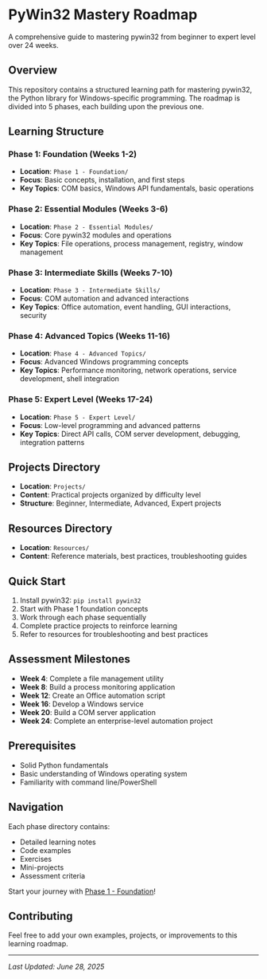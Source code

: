 # PyWin32 Mastery Roadmap

A comprehensive guide to mastering pywin32 from beginner to expert level over 24 weeks.

## Overview

This repository contains a structured learning path for mastering pywin32, the Python library for Windows-specific programming. The roadmap is divided into 5 phases, each building upon the previous one.

## Learning Structure

### Phase 1: Foundation (Weeks 1-2)
- **Location**: `Phase 1 - Foundation/`
- **Focus**: Basic concepts, installation, and first steps
- **Key Topics**: COM basics, Windows API fundamentals, basic operations

### Phase 2: Essential Modules (Weeks 3-6)
- **Location**: `Phase 2 - Essential Modules/`
- **Focus**: Core pywin32 modules and operations
- **Key Topics**: File operations, process management, registry, window management

### Phase 3: Intermediate Skills (Weeks 7-10)
- **Location**: `Phase 3 - Intermediate Skills/`
- **Focus**: COM automation and advanced interactions
- **Key Topics**: Office automation, event handling, GUI interactions, security

### Phase 4: Advanced Topics (Weeks 11-16)
- **Location**: `Phase 4 - Advanced Topics/`
- **Focus**: Advanced Windows programming concepts
- **Key Topics**: Performance monitoring, network operations, service development, shell integration

### Phase 5: Expert Level (Weeks 17-24)
- **Location**: `Phase 5 - Expert Level/`
- **Focus**: Low-level programming and advanced patterns
- **Key Topics**: Direct API calls, COM server development, debugging, integration patterns

## Projects Directory
- **Location**: `Projects/`
- **Content**: Practical projects organized by difficulty level
- **Structure**: Beginner, Intermediate, Advanced, Expert projects

## Resources Directory
- **Location**: `Resources/`
- **Content**: Reference materials, best practices, troubleshooting guides

## Quick Start

1. Install pywin32: `pip install pywin32`
2. Start with Phase 1 foundation concepts
3. Work through each phase sequentially
4. Complete practice projects to reinforce learning
5. Refer to resources for troubleshooting and best practices

## Assessment Milestones

- **Week 4**: Complete a file management utility
- **Week 8**: Build a process monitoring application
- **Week 12**: Create an Office automation script
- **Week 16**: Develop a Windows service
- **Week 20**: Build a COM server application
- **Week 24**: Complete an enterprise-level automation project

## Prerequisites

- Solid Python fundamentals
- Basic understanding of Windows operating system
- Familiarity with command line/PowerShell

## Navigation

Each phase directory contains:
- Detailed learning notes
- Code examples
- Exercises
- Mini-projects
- Assessment criteria

Start your journey with [Phase 1 - Foundation](./Phase%201%20-%20Foundation/)!

## Contributing

Feel free to add your own examples, projects, or improvements to this learning roadmap.

---

*Last Updated: June 28, 2025*